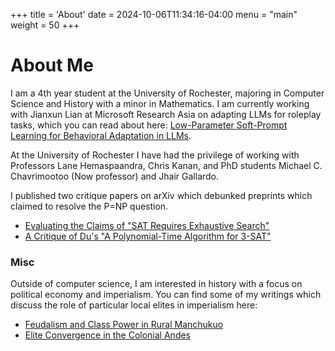 +++
title = 'About'
date = 2024-10-06T11:34:16-04:00
menu = "main"
weight = 50
+++
# About Me
I am a 4th year student at the University of Rochester, majoring in Computer Science and History with a minor in Mathematics. I am currently working with Jianxun Lian at Microsoft Research Asia on adapting LLMs for roleplay tasks, which you can read about here: [Low-Parameter Soft-Prompt Learning for Behavioral Adaptation in LLMs](/posts/low-param-soft-prompt/).

At the University of Rochester I have had the privilege of working with Professors Lane Hemaspaandra, Chris Kanan, and PhD students Michael C. Chavrimootoo (Now professor) and Jhair Gallardo.

I published two critique papers on arXiv which debunked preprints which claimed to resolve the P=NP question.
 - [Evaluating the Claims of "SAT Requires Exhaustive Search"](/posts/xu-zhou-critique)
 - [A Critique of Du's "A Polynomial-Time Algorithm for 3-SAT"](/posts/du-3sat-critique)

### Misc    
 Outside of computer science, I am interested in history with a focus on political economy and imperialism. You can find some of my writings which discuss the role of particular local elites in imperialism here:
 - [Feudalism and Class Power in Rural Manchukuo](/posts/feudalism-manchukuo)
 - [Elite Convergence in the Colonial Andes](/posts/colonial-andes)